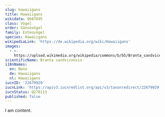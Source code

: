```yaml
---
slug: hawaiigans
title: Hawaiigans
wikidata: Q687695
class: Vögel
order: Gänsevögel
family: Entenvögel
species: Hawaiigans
wikipediaLink: 'https://de.wikipedia.org/wiki/Hawaiigans'
images:
  - >-
    https://upload.wikimedia.org/wikipedia/commons/b/b5/Branta_sandvicensis_-Kilauea_Point_National_Wildlife_Refuge,_Hawaii,_USA-8.jpg
scientificName: Branta sandvicensis
i18nNames:
  en: Nene
  de: Hawaiigans
  nl: Hawaiigans
iucnID: '22679929'
iucnLink: 'https://apiv3.iucnredlist.org/api/v3/taxonredirect/22679929'
iucnStatus: Q278113
published: false
---
```


I am content.
